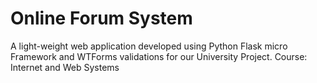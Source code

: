 # Online Forum System

A light-weight web application developed using Python Flask micro Framework and WTForms validations for our University Project. Course: Internet and Web Systems
